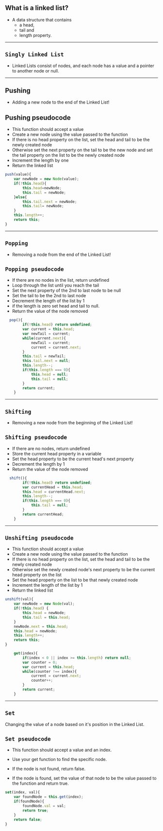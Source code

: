 ## **What is a linked list?**

- A data structure that contains
  - a head,
  - tail and
  - length property.

---

## **`Singly Linked List`**

- Linked Lists consist of nodes, and each node has a value and a pointer to another node or null.

--- 

## Pushing

- Adding a new node to the end of the Linked List!

## Pushing pseudocode

- This function should accept a value
- Create a new node using the value passed to the function
- If there is no head property on the list, set the head and tail to be the newly created node
- Otherwise set the next property on the tail to be the new node and set the tail property on the list to be the newly created node
- Increment the length by one
- Return the linked list

```js
push(value){
    var newNode = new Node(value);
    if(!this.head){
        this.head=newNode;
        this.tail = newNode;
    }else{
        this.tail.next = newNode;
        this.tail= newNode;
    }
    this.length++;
    return this;
}
```

---
## **`Popping`**
- Removing a node from the end of the Linked List!
## **`Popping pseudocode`**
- If there are no nodes in the list, return undefined
- Loop through the list until you reach the tail
- Set the next property of the 2nd to last node to be null
- Set the tail to be the 2nd to last node
- Decrement the length of the list by 1
- if the length is zero set head and tail to null.
- Return the value of the node removed

```js
  pop(){
        if(!this.head) return undefined;
        var current = this.head;
        var newTail = current;
        while(current.next){
            newTail = current;
            current = current.next;
        }
        this.tail = newTail;
        this.tail.next = null;
        this.length--;
        if(this.length === 0){
            this.head = null;
            this.tail = null;
        }
        return current;
    }
```
---
## **`Shifting`**
- Removing a new node from the beginning of the Linked List!

## **`Shifting pseudocode`**
- If there are no nodes, return undefined
- Store the current head property in a variable
- Set the head property to be the current head's next property
- Decrement the length by 1
- Return the value of the node removed
```js
  shift(){
        if(!this.head) return undefined;
        var currentHead = this.head;
        this.head = currentHead.next;
        this.length--;
        if(this.length === 0){
            this.tail = null;
        }
        return currentHead;
    }
```

---
## **`Unshifting pseudocode`**

- This function should accept a value
- Create a new node using the value passed to the function
- If there is no head property on the list, set the head and tail to be the newly created node
- Otherwise set the newly created node's next property to be the current head property on the list
- Set the head property on the list to be that newly created node
- Increment the length of the list by 1
- Return the linked list

```js
unshift(val){
    var newNode = new Node(val);
    if(!this.head) {
        this.head = newNode;
        this.tail = this.head;
    }
    newNode.next = this.head;
    this.head = newNode;
    this.length++;
    return this;
}
```

```js
    get(index){
        if(index < 0 || index >= this.length) return null;
        var counter = 0;
        var current = this.head;
        while(counter !== index){
            current = current.next;
            counter++;
        }
        return current;
    }
```

---

## **`Set`**

Changing the value of a node based on it's position in the Linked List.

## **`Set pseudocode`**

- This function should accept a value and an index.

- Use your get function to find the specific node.

- If the node is not found, return false.

- If the node is found, set the value of that node to be the value passed to the function and return true.

```js
set(index, val){
    var foundNode = this.get(index);
    if(foundNode){
        foundNode.val = val;
        return true;
    }
    return false;
}
```
